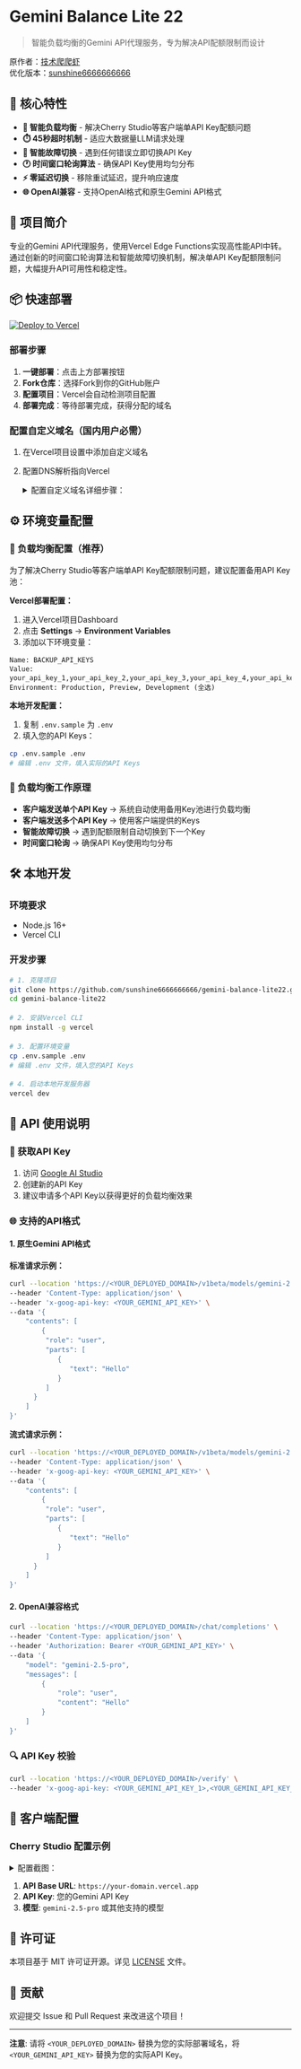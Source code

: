 # Gemini Balance Lite 22

> 智能负载均衡的Gemini API代理服务，专为解决API配额限制而设计

原作者：[技术爬爬虾](https://space.bilibili.com/316183842)  
优化版本：[sunshine6666666666](https://github.com/sunshine6666666666)

## 🚀 核心特性

- **🎯 智能负载均衡** - 解决Cherry Studio等客户端单API Key配额问题
- **⏱️ 45秒超时机制** - 适应大数据量LLM请求处理
- **🔄 智能故障切换** - 遇到任何错误立即切换API Key
- **🕐 时间窗口轮询算法** - 确保API Key使用均匀分布
- **⚡ 零延迟切换** - 移除重试延迟，提升响应速度
- **🌐 OpenAI兼容** - 支持OpenAI格式和原生Gemini API格式

## 📖 项目简介

专业的Gemini API代理服务，使用Vercel Edge Functions实现高性能API中转。通过创新的时间窗口轮询算法和智能故障切换机制，解决单API Key配额限制问题，大幅提升API可用性和稳定性。

## 📦 快速部署

[![Deploy to Vercel](https://vercel.com/button)](https://vercel.com/new/clone?repository-url=https://github.com/sunshine6666666666/gemini-balance-lite22)

### 部署步骤

1. **一键部署**：点击上方部署按钮
2. **Fork仓库**：选择Fork到你的GitHub账户
3. **配置项目**：Vercel会自动检测项目配置
4. **部署完成**：等待部署完成，获得分配的域名

### 配置自定义域名（国内用户必需）

1. 在Vercel项目设置中添加自定义域名
2. 配置DNS解析指向Vercel

    <details>
    <summary>配置自定义域名详细步骤：</summary>

    ![image](/docs/images/5.png)
    </details>

## ⚙️ 环境变量配置

### 🎯 负载均衡配置（推荐）

为了解决Cherry Studio等客户端单API Key配额限制问题，建议配置备用API Key池：

**Vercel部署配置：**
1. 进入Vercel项目Dashboard
2. 点击 **Settings** → **Environment Variables**
3. 添加以下环境变量：

```
Name: BACKUP_API_KEYS
Value: your_api_key_1,your_api_key_2,your_api_key_3,your_api_key_4,your_api_key_5
Environment: Production, Preview, Development (全选)
```

**本地开发配置：**
1. 复制 `.env.sample` 为 `.env`
2. 填入您的API Keys：

```bash
cp .env.sample .env
# 编辑 .env 文件，填入实际的API Keys
```

### 🔧 负载均衡工作原理

- **客户端发送单个API Key** → 系统自动使用备用Key池进行负载均衡
- **客户端发送多个API Key** → 使用客户端提供的Keys
- **智能故障切换** → 遇到配额限制自动切换到下一个Key
- **时间窗口轮询** → 确保API Key使用均匀分布

## 🛠️ 本地开发

### 环境要求
- Node.js 16+
- Vercel CLI

### 开发步骤
```bash
# 1. 克隆项目
git clone https://github.com/sunshine6666666666/gemini-balance-lite22.git
cd gemini-balance-lite22

# 2. 安装Vercel CLI
npm install -g vercel

# 3. 配置环境变量
cp .env.sample .env
# 编辑 .env 文件，填入您的API Keys

# 4. 启动本地开发服务器
vercel dev
```

## 📖 API 使用说明

### 🔑 获取API Key

1. 访问 [Google AI Studio](https://aistudio.google.com/app/apikey)
2. 创建新的API Key
3. 建议申请多个API Key以获得更好的负载均衡效果

### 🌐 支持的API格式

#### 1. 原生Gemini API格式

**标准请求示例：**
```bash
curl --location 'https://<YOUR_DEPLOYED_DOMAIN>/v1beta/models/gemini-2.5-pro:generateContent' \
--header 'Content-Type: application/json' \
--header 'x-goog-api-key: <YOUR_GEMINI_API_KEY>' \
--data '{
    "contents": [
        {
         "role": "user",
         "parts": [
            {
               "text": "Hello"
            }
         ]
      }
    ]
}'
```

**流式请求示例：**
```bash
curl --location 'https://<YOUR_DEPLOYED_DOMAIN>/v1beta/models/gemini-2.5-pro:streamGenerateContent?alt=sse' \
--header 'Content-Type: application/json' \
--header 'x-goog-api-key: <YOUR_GEMINI_API_KEY>' \
--data '{
    "contents": [
        {
         "role": "user",
         "parts": [
            {
               "text": "Hello"
            }
         ]
      }
    ]
}'
```

#### 2. OpenAI兼容格式

```bash
curl --location 'https://<YOUR_DEPLOYED_DOMAIN>/chat/completions' \
--header 'Content-Type: application/json' \
--header 'Authorization: Bearer <YOUR_GEMINI_API_KEY>' \
--data '{
    "model": "gemini-2.5-pro",
    "messages": [
        {
            "role": "user",
            "content": "Hello"
        }
    ]
}'
```

### 🔍 API Key 校验

```bash
curl --location 'https://<YOUR_DEPLOYED_DOMAIN>/verify' \
--header 'x-goog-api-key: <YOUR_GEMINI_API_KEY_1>,<YOUR_GEMINI_API_KEY_2>'
```

## 🎯 客户端配置

### Cherry Studio 配置示例

<details>
<summary>配置截图：</summary>

![image](/docs/images/2.png)
</details>

1. **API Base URL**: `https://your-domain.vercel.app`
2. **API Key**: 您的Gemini API Key
3. **模型**: `gemini-2.5-pro` 或其他支持的模型

## 📄 许可证

本项目基于 MIT 许可证开源。详见 [LICENSE](LICENSE) 文件。

## 🤝 贡献

欢迎提交 Issue 和 Pull Request 来改进这个项目！

---

**注意**: 请将 `<YOUR_DEPLOYED_DOMAIN>` 替换为您的实际部署域名，将 `<YOUR_GEMINI_API_KEY>` 替换为您的实际API Key。
